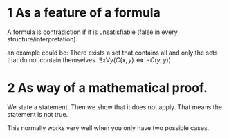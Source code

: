 # 1 As a feature of a formula
A formula is [contradiction](contradiction.md) if it is unsatisfiable (false in every structure/interpretation).

an example could be:
There exists a set that
contains all and only
the sets that do not 
contain themselves.
$\exists x \forall y(C(x,y) \iff \neg C(y,y))$

# 2 As way of a mathematical proof. 
We state a statement. Then we show that it does not apply. That means the statement is not true. 

This normally works very well when you only have two possible cases.

